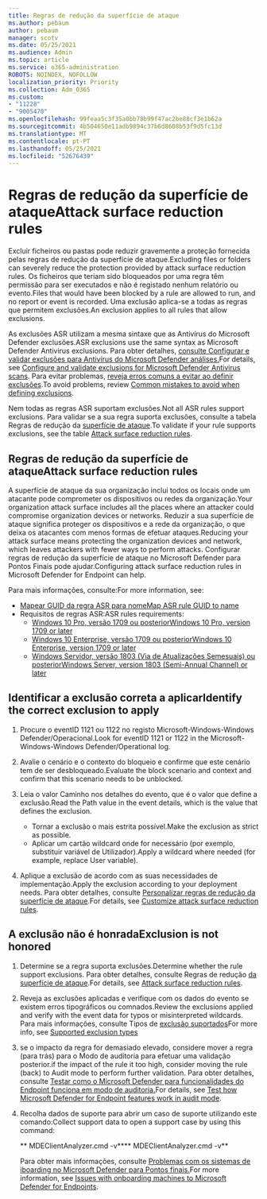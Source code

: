 ```yaml
---
title: Regras de redução da superfície de ataque
ms.author: pebaum
author: pebaum
manager: scotv
ms.date: 05/25/2021
ms.audience: Admin
ms.topic: article
ms.service: o365-administration
ROBOTS: NOINDEX, NOFOLLOW
localization_priority: Priority
ms.collection: Adm_O365
ms.custom:
- "11228"
- "9005470"
ms.openlocfilehash: 99feaa5c3f35a0bb78b99f47ac2be88cf3e1b62a
ms.sourcegitcommit: 4b504650e11adb9894c37b6d8608b53f9d5fc13d
ms.translationtype: MT
ms.contentlocale: pt-PT
ms.lasthandoff: 05/25/2021
ms.locfileid: "52676439"
---
```

# <a name="attack-surface-reduction-rules"></a><span data-ttu-id="ea850-102">Regras de redução da superfície de ataque</span><span class="sxs-lookup"><span data-stu-id="ea850-102">Attack surface reduction rules</span></span>

<span data-ttu-id="ea850-103">Excluir ficheiros ou pastas pode reduzir gravemente a proteção fornecida pelas regras de redução da superfície de ataque.</span><span class="sxs-lookup"><span data-stu-id="ea850-103">Excluding files or folders can severely reduce the protection provided by attack surface reduction rules.</span></span> <span data-ttu-id="ea850-104">Os ficheiros que teriam sido bloqueados por uma regra têm permissão para ser executados e não é registado nenhum relatório ou evento.</span><span class="sxs-lookup"><span data-stu-id="ea850-104">Files that would have been blocked by a rule are allowed to run, and no report or event is recorded.</span></span> <span data-ttu-id="ea850-105">Uma exclusão aplica-se a todas as regras que permitem exclusões.</span><span class="sxs-lookup"><span data-stu-id="ea850-105">An exclusion applies to all rules that allow exclusions.</span></span>

<span data-ttu-id="ea850-106">As exclusões ASR utilizam a mesma sintaxe que as Antivírus do Microsoft Defender exclusões.</span><span class="sxs-lookup"><span data-stu-id="ea850-106">ASR exclusions use the same syntax as Microsoft Defender Antivirus exclusions.</span></span> <span data-ttu-id="ea850-107">Para obter detalhes, [consulte Configurar e validar exclusões para Antivírus do Microsoft Defender análises.](/microsoft-365/security/defender-endpoint/configure-exclusions-microsoft-defender-antivirus)</span><span class="sxs-lookup"><span data-stu-id="ea850-107">For details, see [Configure and validate exclusions for Microsoft Defender Antivirus scans](/microsoft-365/security/defender-endpoint/configure-exclusions-microsoft-defender-antivirus).</span></span> <span data-ttu-id="ea850-108">Para evitar problemas, [reveja erros comuns a evitar ao definir exclusões](/microsoft-365/security/defender-endpoint/common-exclusion-mistakes-microsoft-defender-antivirus).</span><span class="sxs-lookup"><span data-stu-id="ea850-108">To avoid problems, review [Common mistakes to avoid when defining exclusions](/microsoft-365/security/defender-endpoint/common-exclusion-mistakes-microsoft-defender-antivirus).</span></span>

<span data-ttu-id="ea850-109">Nem todas as regras ASR suportam exclusões.</span><span class="sxs-lookup"><span data-stu-id="ea850-109">Not all ASR rules support exclusions.</span></span> <span data-ttu-id="ea850-110">Para validar se a sua regra suporta exclusões, consulte a tabela Regras de redução da [superfície de ataque](/microsoft-365/security/defender-endpoint/attack-surface-reduction#attack-surface-reduction-rules).</span><span class="sxs-lookup"><span data-stu-id="ea850-110">To validate if your rule supports exclusions, see the table [Attack surface reduction rules](/microsoft-365/security/defender-endpoint/attack-surface-reduction#attack-surface-reduction-rules).</span></span>

## <a name="attack-surface-reduction-rules"></a><span data-ttu-id="ea850-111">Regras de redução da superfície de ataque</span><span class="sxs-lookup"><span data-stu-id="ea850-111">Attack surface reduction rules</span></span>

<span data-ttu-id="ea850-112">A superfície de ataque da sua organização inclui todos os locais onde um atacante pode comprometer os dispositivos ou redes da organização.</span><span class="sxs-lookup"><span data-stu-id="ea850-112">Your organization attack surface includes all the places where an attacker could compromise organization devices or networks.</span></span> <span data-ttu-id="ea850-113">Reduzir a sua superfície de ataque significa proteger os dispositivos e a rede da organização, o que deixa os atacantes com menos formas de efetuar ataques.</span><span class="sxs-lookup"><span data-stu-id="ea850-113">Reducing your attack surface means protecting the organization devices and network, which leaves attackers with fewer ways to perform attacks.</span></span> <span data-ttu-id="ea850-114">Configurar regras de redução da superfície de ataque no Microsoft Defender para Pontos Finais pode ajudar.</span><span class="sxs-lookup"><span data-stu-id="ea850-114">Configuring attack surface reduction rules in Microsoft Defender for Endpoint can help.</span></span>

<span data-ttu-id="ea850-115">Para mais informações, consulte:</span><span class="sxs-lookup"><span data-stu-id="ea850-115">For more information, see:</span></span>

- [<span data-ttu-id="ea850-116">Mapear GUID da regra ASR para nome</span><span class="sxs-lookup"><span data-stu-id="ea850-116">Map ASR rule GUID to name</span></span>](/microsoft-365/security/defender-endpoint/attack-surface-reduction#attack-surface-reduction-rules)
- <span data-ttu-id="ea850-117">Requisitos de regras ASR:</span><span class="sxs-lookup"><span data-stu-id="ea850-117">ASR rules requirements:</span></span>
    - [<span data-ttu-id="ea850-118">Windows 10 Pro, versão 1709 ou posterior</span><span class="sxs-lookup"><span data-stu-id="ea850-118">Windows 10 Pro, version 1709 or later</span></span>](/windows/whats-new/whats-new-windows-10-version-1709)
    - [<span data-ttu-id="ea850-119">Windows 10 Enterprise, versão 1709 ou posterior</span><span class="sxs-lookup"><span data-stu-id="ea850-119">Windows 10 Enterprise, version 1709 or later</span></span>](/windows/whats-new/whats-new-windows-10-version-1709)
    - [<span data-ttu-id="ea850-120">Windows Servidor, versão 1803 (Via de Atualizações Semesuais) ou posterior</span><span class="sxs-lookup"><span data-stu-id="ea850-120">Windows Server, version 1803 (Semi-Annual Channel) or later</span></span>](/windows-server/get-started/whats-new-in-windows-server-1803)

## <a name="identify-the-correct-exclusion-to-apply"></a><span data-ttu-id="ea850-121">Identificar a exclusão correta a aplicar</span><span class="sxs-lookup"><span data-stu-id="ea850-121">Identify the correct exclusion to apply</span></span>

1. <span data-ttu-id="ea850-122">Procure o eventID 1121 ou 1122 no registo Microsoft-Windows-Windows Defender/Operacional.</span><span class="sxs-lookup"><span data-stu-id="ea850-122">Look for eventID 1121 or 1122 in the Microsoft-Windows-Windows Defender/Operational log.</span></span>

1. <span data-ttu-id="ea850-123">Avalie o cenário e o contexto do bloqueio e confirme que este cenário tem de ser desbloqueado.</span><span class="sxs-lookup"><span data-stu-id="ea850-123">Evaluate the block scenario and context and confirm that this scenario needs to be unblocked.</span></span>

1. <span data-ttu-id="ea850-124">Leia o valor Caminho nos detalhes do evento, que é o valor que define a exclusão.</span><span class="sxs-lookup"><span data-stu-id="ea850-124">Read the Path value in the event details, which is the value that defines the exclusion.</span></span>
    - <span data-ttu-id="ea850-125">Tornar a exclusão o mais estrita possível.</span><span class="sxs-lookup"><span data-stu-id="ea850-125">Make the exclusion as strict as possible.</span></span>
    - <span data-ttu-id="ea850-126">Aplicar um cartão wildcard onde for necessário (por exemplo, substituir variável de Utilizador).</span><span class="sxs-lookup"><span data-stu-id="ea850-126">Apply a wildcard where needed (for example, replace User variable).</span></span>

1. <span data-ttu-id="ea850-127">Aplique a exclusão de acordo com as suas necessidades de implementação.</span><span class="sxs-lookup"><span data-stu-id="ea850-127">Apply the exclusion according to your deployment needs.</span></span> <span data-ttu-id="ea850-128">Para obter detalhes, consulte [Personalizar regras de redução da superfície de ataque](/microsoft-365/security/defender-endpoint/customize-attack-surface-reduction).</span><span class="sxs-lookup"><span data-stu-id="ea850-128">For details, see [Customize attack surface reduction rules](/microsoft-365/security/defender-endpoint/customize-attack-surface-reduction).</span></span>

## <a name="exclusion-is-not-honored"></a><span data-ttu-id="ea850-129">A exclusão não é honrada</span><span class="sxs-lookup"><span data-stu-id="ea850-129">Exclusion is not honored</span></span>

1. <span data-ttu-id="ea850-130">Determine se a regra suporta exclusões.</span><span class="sxs-lookup"><span data-stu-id="ea850-130">Determine whether the rule support exclusions.</span></span> <span data-ttu-id="ea850-131">Para obter detalhes, consulte Regras de redução [da superfície de ataque](/microsoft-365/security/defender-endpoint/attack-surface-reduction#attack-surface-reduction-rules).</span><span class="sxs-lookup"><span data-stu-id="ea850-131">For details, see [Attack surface reduction rules](/microsoft-365/security/defender-endpoint/attack-surface-reduction#attack-surface-reduction-rules).</span></span>

1. <span data-ttu-id="ea850-132">Reveja as exclusões aplicadas e verifique com os dados do evento se existem erros tipográficos ou comnados.</span><span class="sxs-lookup"><span data-stu-id="ea850-132">Review the exclusions applied and verify with the event data for typos or misinterpreted wildcards.</span></span> <span data-ttu-id="ea850-133">Para mais informações, consulte Tipos de [exclusão suportados](/microsoft-365/security/defender-endpoint/mac-exclusions#supported-exclusion-types)</span><span class="sxs-lookup"><span data-stu-id="ea850-133">For more info, see [Supported exclusion types](/microsoft-365/security/defender-endpoint/mac-exclusions#supported-exclusion-types)</span></span>

1. <span data-ttu-id="ea850-134">se o impacto da regra for demasiado elevado, considere mover a regra (para trás) para o Modo de auditoria para efetuar uma validação posterior.</span><span class="sxs-lookup"><span data-stu-id="ea850-134">if the impact of the rule it too high, consider moving the rule (back) to Audit mode to perform further validation.</span></span> <span data-ttu-id="ea850-135">Para obter detalhes, consulte [Testar como o Microsoft Defender para funcionalidades do Endpoint funciona em modo de auditoria.](/microsoft-365/security/defender-endpoint/audit-windows-defender)</span><span class="sxs-lookup"><span data-stu-id="ea850-135">For details, see [Test how Microsoft Defender for Endpoint features work in audit mode](/microsoft-365/security/defender-endpoint/audit-windows-defender).</span></span>

1. <span data-ttu-id="ea850-136">Recolha dados de suporte para abrir um caso de suporte utilizando este comando:</span><span class="sxs-lookup"><span data-stu-id="ea850-136">Collect support data to open a support case by using this command:</span></span>
    
   <span data-ttu-id="ea850-137">\*\* MDEClientAnalyzer.cmd -v\*\*</span><span class="sxs-lookup"><span data-stu-id="ea850-137">\*\* MDEClientAnalyzer.cmd -v\*\*</span></span>

    <span data-ttu-id="ea850-138">Para obter mais informações, consulte [Problemas com os sistemas de iboarding no Microsoft Defender para Pontos finais.](issues-with-onboarding-machines.md)</span><span class="sxs-lookup"><span data-stu-id="ea850-138">For more information, see [Issues with onboarding machines to Microsoft Defender for Endpoints](issues-with-onboarding-machines.md).</span></span>

